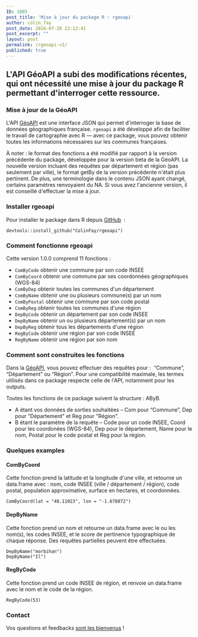 ```yaml
---
ID: 1005
post_title: 'Mise à jour du package R : rgeoapi'
author: colin_fay
post_date: 2016-07-20 22:12:41
post_excerpt: ""
layout: post
permalink: /rgeoapi-v1/
published: true
---
```

<h2>L'API GéoAPI a subi des modifications récentes, qui ont nécessité une mise à jour du package R permettant d'interroger cette ressource. <!--more--></h2>
<div id="geoapi" class="section level2">
<h3></h3>
<h3>Mise à jour de la GéoAPI</h3>
L'API <a href="https://api.gouv.fr/api/geoapi.html">GéoAPI</a> est une interface JSON qui permet d'interroger la base de données géographiques française. <code>rgeoapi</code> a été développé afin de faciliter le travail de cartographie avec R — avec ce package, vous pouvez obtenir toutes les informations nécessaires sur les communes françaises.

À noter : le format des fonctions a été modifié par rapport à la version précédente du package, développée pour la version beta de la GéoAPI. La nouvelle version incluant des requêtes par département et région (pas seulement par ville), le format getBy de la version précédente n'était plus pertinent. De plus, une terminologie dans le contenu JSON ayant changé, certains paramètres renvoyaient du NA. Si vous avez l'ancienne version, il est conseillé d'effectuer la mise à jour.

</div>
<h3>Installer rgeoapi</h3>
Pour installer le package dans R depuis <a href="https://github.com/ColinFay/rgeoapi" target="_blank">GitHub</a>  :
<pre class="{r}"><code>devtools::install_github("ColinFay/rgeoapi")</code></pre>
<h3>Comment fonctionne rgeoapi</h3>
Cette version 1.0.0 comprend 11 fonctions :
<ul>
 	<li><code>ComByCode</code> obtenir une commune par son code INSEE</li>
 	<li><code>ComByCoord</code> obtenir une commune par ses coordonnées géographiques (WGS-84)</li>
 	<li><code>ComByDep</code> obtenir toutes les communes d'un département</li>
 	<li><code>ComByName</code> obtenir une ou plusieurs commune(s) par un nom</li>
 	<li><code>ComByPostal</code> obtenir une commune par son code postal</li>
 	<li><code>ComByReg</code> obtenir toutes les communes d'une région</li>
 	<li><code>DepByCode</code> obtenir un département par son code INSEE</li>
 	<li><code>DepByName</code> obtenir un ou plusieurs département(s) par un nom</li>
 	<li><code>DepByReg</code> obtenir tous les départements d'une région</li>
 	<li><code>RegByCode</code> obtenir une région par son code INSEE</li>
 	<li><code>RegByName</code> obtenir une région par son nom</li>
</ul>
<h3>Comment sont construites les fonctions</h3>
Dans la <a href="https://api.gouv.fr/api/geoapi.html">GéoAPI</a>, vous pouvez effectuer des requêtes pour :  “Commune”, “Département” ou “Région”. Pour une compatibilité maximale, les termes utilisés dans ce package respecte celle de l'API, notamment pour les outputs.

Toutes les fonctions de ce package suivent la structure : AByB.
<ul>
 	<li>A étant vos données de sorties souhaitées – Com pour “Commune”, Dep pour "Département" et Reg pour "Région".</li>
 	<li>B étant le paramètre de la requête – Code pour un code INSEE, Coord pour les coordonées (WGS-84), Dep pour le département, Name pour le nom, Postal pour le code postal et Reg pour la région.</li>
</ul>
<h3>Quelques examples</h3>
<h4>ComByCoord</h4>
Cette fonction prend la latitude et la longitude d'une ville, et retourne un data.frame avec : nom, code INSEE (ville / département / région), code postal, population approximative, surface en hectares, et coordonnées.
<pre class="{r}"><code>ComByCoord(lat = "48.11023", lon = "-1.678872") </code></pre>
<h4>DepByName</h4>
Cette fonction prend un nom et retourne un data.frame avec le ou les nom(s), les codes INSEE, et le score de pertinence typographique de chaque réponse. Des requêtes partielles peuvent être effectuées.
<pre class="{r}"><code>DepByName("morbihan")
DepByName("Il")</code></pre>
<h4>RegByCode</h4>
Cette fonction prend un code INSEE de région, et renvoie un data.frame avec le nom et le code de la région.
<pre class="{r}"><code>RegByCode(53)</code></pre>
<h3>Contact</h3>
Vos questions et feedbacks <a href="mailto:contact@colinfay.me">sont les bienvenus</a> !